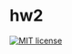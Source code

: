 # hw2

[![MIT license](https://img.shields.io/badge/license-MIT-blue.svg)](https://github.com/PolinB/fp-homework/blob/master/hw3/LICENSE)
